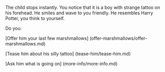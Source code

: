 The child stops instantly. You notice that it is a boy with strange tattoo on his forehead.
He smiles and wave to you friendly.
He resembles Harry Potter, you think to yourself.

Do you:

[Offer him your last few marshmallows] (offer-marshmallows/offer-marshmallows.md)

[Tease him about his silly tattoo] (tease-him/tease-him.md)

[Ask him what is going on] (more-info/more-info.md)
